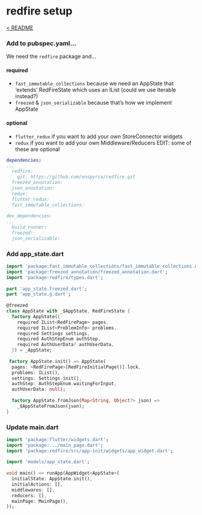 # redfire setup 

[< README](../README.md)

### Add to pubspec.yaml...

We need the `redfire` package and... 

#### required 
- `fast_immutable_collections` because we need an AppState that ‘extends’ RedFireState which uses an IList (could we use Iterable instead?) 
- `freezed` & `json_serializable` because that’s how we implement AppState 

#### optional 

- `flutter_redux` if you want to add your own StoreConnector widgets 
- `redux` if you want to add your own Middleware/Reducers 
EDIT: some of these are optional 

```yml
dependencies:
...
  redfire:
    git: https://github.com/enspyrco/redfire.git
  freezed_annotation:
  json_annotation:
  redux:
  flutter_redux:
  fast_immutable_collections:
 
dev_dependencies:
... 
  build_runner:
  freezed:
  json_serializable:
```

### Add app_state.dart

```Dart
import 'package:fast_immutable_collections/fast_immutable_collections.dart';
import 'package:freezed_annotation/freezed_annotation.dart';
import 'package:redfire/types.dart';
 
part 'app_state.freezed.dart';
part 'app_state.g.dart';
 
@freezed
class AppState with _$AppState, RedFireState {
  factory AppState({
    required IList<RedFirePage> pages,
    required IList<ProblemInfo> problems,
    required Settings settings,
    required AuthStepEnum authStep,
    required AuthUserData? authUserData,
  }) = _AppState;
 
 factory AppState.init() => AppState(
  pages: <RedFirePage>[RedFireInitialPage()].lock,
  problems: IList(),
  settings: Settings.init(),
  authStep: AuthStepEnum.waitingForInput,
  authUserData: null);
 
  factory AppState.fromJson(Map<String, Object?> json) =>
    _$AppStateFromJson(json);
}
```

### Update main.dart 

```Dart
import 'package:flutter/widgets.dart';
import 'package:.../main_page.dart';
import 'package:redfire/src/app-init/widgets/app_widget.dart';
 
import 'models/app_state.dart';
 
void main() => runApp(AppWidget<AppState>(
  initialState: AppState.init(),
  initialActions: [],
  middlewares: [],
  reducers: [],
  mainPage: MainPage(),
));
```